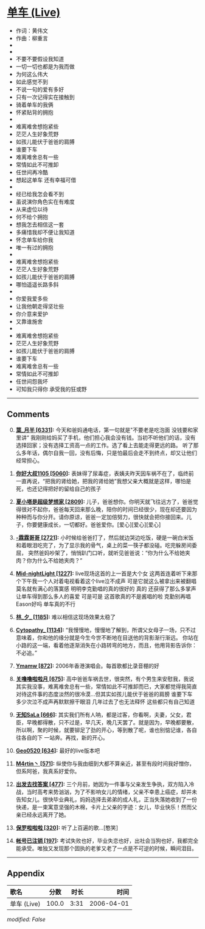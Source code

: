 # [单车 (Live)](https://music.163.com/song?id=65847)

* 作词：黄伟文
* 作曲：柳重言
*
*
* 不要不要假设我知道
* 一切一切也都是为我而做
* 为何这么伟大
* 如此感觉不到
* 不说一句的爱有多好
* 只有一次记得实在接触到
* 骑着单车的我俩
* 怀紧贴背的拥抱
* 
* 难离难舍想抱紧些
* 茫茫人生好象荒野
* 如孩儿能伏于爸爸的肩膊
* 谁要下车
* 难离难舍总有一些
* 常情如此不可推卸
* 任世间再冷酷
* 想起这单车 还有幸福可借
* 
* 经已给我怎会看不到
* 虽说演你角色实在有难度
* 从来虚位以待
* 何不给个拥抱
* 想我怎去相信这一套
* 多痛惜我却不便让我知道
* 怀念单车给你我
* 唯一有过的拥抱
* 
* 难离难舍想抱紧些
* 茫茫人生好象荒野
* 如孩儿能伏于爸爸的肩膊
* 哪怕遥遥长路多斜
* 
* 你爱我爱多些
* 让我他朝走得坚壮些
* 你介意来爱护
* 又靠谁施舍
* 
* 难离难舍想抱紧些
* 茫茫人生好象荒野
* 如孩儿能伏于爸爸的肩膊
* 谁要下车
* 难离难舍总有一些
* 常情如此不可推卸
* 任世间怨我坏
* 可知我只得你 承受我的狂或野


---

## Comments
0. **[葉_月半 \[6331\]](https://music.163.com/#/user/home?id=82620209):** 今天和爸妈通电话，第一句就是"不要老是吃泡面 没钱要和家里讲“  我刚刚给妈买了手机，他们担心我会没有钱。当初不听他们的话，没有选择回家；没有选择工资高一点的工作。选了看上去能走得更远的路。 听了那么多年话，偶尔自我一回，没有后悔，只是怕最后会走不到终点，却又让他们经常担心。

1. **[你好大叔1105 \[5060\]](https://music.163.com/#/user/home?id=486116229):** 表妹得了尿毒症，表姨夫昨天因车祸不在了，临终前一直再说，“把我的肾给她，把我的肾给她”我想父亲大概就是这样，哪怕是死，也还记得把好的留给自己的孩子

2. **[夏小塔是超级梦想家 \[2809\]](https://music.163.com/#/user/home?id=33669030):** 儿子，爸爸想你。你明天就飞往远方了，爸爸觉得很对不起你，爸爸每天回来那么晚，陪你的时间已经很少，现在却还要因为种种而与你分开。请你原谅，爸爸一定加倍努力，很快就会把你接回来。儿子，你要健康成长，一切都好。爸爸爱你。[爱心][爱心][爱心]

3. **[-霖霖哥哥 \[2721\]](https://music.163.com/#/user/home?id=392994339):** 小时候给爸爸打了，然后就边哭边吃饭，硬是一碗白米饭和着眼泪吃完了，为了显示我的骨气，桌上的菜一筷子都没碰。吃完躲房间委屈， 突然爸妈吵架了，悄悄趴门口听，就听见爸爸说：“你为什么不给她夹肉？你为什么不给她夹肉？”

4. **[Mid-nightLight \[1227\]](https://music.163.com/#/user/home?id=61425746):** live现场这首的上一首是大个女 这两首连着听下来那个下午我一个人对着电视看着这个live泣不成声  可是它就这么被拿出来被翻唱  莫名就有满心的落寞感 明明李克勤唱的真的很好的 真的  还获得了那么多掌声 让单车得到那么多人的喜爱 可是可是 这首歌真的不是酱唱的啦 克勤别再唱Eason好吗 单车真的不行

5. **[林_夕_ \[1185\]](https://music.163.com/#/user/home?id=40279677):** 难以相信这现场效果太稳了

6. **[Cytopathy_ \[1134\]](https://music.163.com/#/user/home?id=397774047):** “我慢慢地，慢慢地了解到，所谓父女母子一场，只不过意味着，你和他的缘分就是今生今世不断地在目送他的背影渐行渐远。 你站在小路的这一端，看着他逐渐消失在小路转弯的地方，而且，他用背影告诉你：不必追。”

7. **[Ymamw \[872\]](https://music.163.com/#/user/home?id=112135322):** 2006年香港演唱会。每首歌都比录音棚的好

8. **[关噜噜啦啦月 \[675\]](https://music.163.com/#/user/home?id=1296144835):** 高中爸爸车祸去世，很突然，有个男生来安慰我，我说其实我没事，难离难舍总有一些，常情如此不可推卸而已，大家都觉得我简直对待这件事的态度淡然的很冷漠…但其实如孩儿能伏于爸爸的肩膀 谁要下车 多少次泣不成声再默默擦干眼泪 几年过去了也无法释怀 这些都只有自己知道

9. **[无知SaLa \[666\]](https://music.163.com/#/user/home?id=319235206):** 其实我们所有人呐，都是过客，你看啊，夫妻，父女，君臣，早晚都得散，只不过是，早几天，晚几天罢了。就是因为，早晚都要散，所以啊，聚的时候，就要铆足了劲的开心，等到散了呢，谁也别惦记谁，各自往各自的下 一站奔。再找，新的开心。

10. **[Geo0520 \[634\]](https://music.163.com/#/user/home?id=10103430):** 最好的live版本吧

11. **[M4rtin丶 \[571\]](https://music.163.com/#/user/home?id=66292167):** 纵使你与我由细到大都不算亲近，甚至有段时间我好憎你，但系阿爸，我真系好爱你。

12. **[出发去找答案 \[477\]](https://music.163.com/#/user/home?id=618463000):** 三个月前，她因为一件事与父亲发生争执，双方陷入冷战，当时高考来势汹汹，为了不影响女儿的情绪，父亲不幸患上癌症，却并未告知女儿。很快毕业典礼，妈妈选择去弟弟的成人礼，正当失落她收到了一份快递，是一束寓意坚强的木棉，卡片上父亲的字迹：女儿，毕业快乐！然而父亲已经永远离开了她。

13. **[保罗啦啦啦 \[320\]](https://music.163.com/#/user/home?id=3144170):** 听了上百遍的歌…[憨笑]

14. **[帐号已注销 \[197\]](https://music.163.com/#/user/home?id=46483615):** 考试失败也好，毕业失恋也好，出社会当狗也好，我都完全能承受。唯独又发现那个固执的老爹又老了一点是不可逆的时候，瞬间泪目。



---

## Appendix

|歌名|分数|时长|时间|
|:---|:---:|---:|---:|
|单车 (Live)|100.0|3:31|2006-04-01

*modified: False*